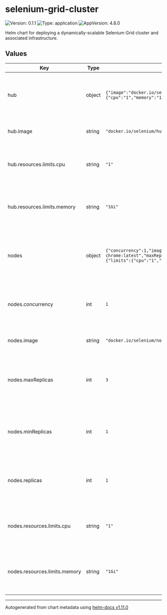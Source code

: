 # selenium-grid-cluster

![Version: 0.1.1](https://img.shields.io/badge/Version-0.1.1-informational?style=flat-square) ![Type: application](https://img.shields.io/badge/Type-application-informational?style=flat-square) ![AppVersion: 4.8.0](https://img.shields.io/badge/AppVersion-4.8.0-informational?style=flat-square)

Helm chart for deploying a dynamically-scalable Selenium Grid cluster and associated infrastructure.

## Values

| Key | Type | Default | Description |
|-----|------|---------|-------------|
| hub | object | `{"image":"docker.io/selenium/hub:4.8.0","resources":{"limits":{"cpu":"1","memory":"1Gi"}}}` | Hub management options for the hub node managed by this chart.  |
| hub.image | string | `"docker.io/selenium/hub:4.8.0"` | Specify the image for the hub instance. |
| hub.resources.limits.cpu | string | `"1"` | Specify the maximum cpu for the hub instance within the cluster. |
| hub.resources.limits.memory | string | `"1Gi"` | Specify the maximum memory for the hub instance within the cluster. |
| nodes | object | `{"concurrency":1,"image":"docker.io/selenium/node-chrome:latest","maxReplicas":3,"minReplicas":1,"replicas":1,"resources":{"limits":{"cpu":"1","memory":"1Gi"}}}` | Node management options for each selenium grid node managed by this chart. |
| nodes.concurrency | int | `1` | Specify the maximum concurrency level that you want for each node pod. |
| nodes.image | string | `"docker.io/selenium/node-chrome:latest"` | Specify the image for the node instances. |
| nodes.maxReplicas | int | `3` | Specify the maximum number of replicas for the selenium node pod within the cluster. |
| nodes.minReplicas | int | `1` | Specify the minimum number of replicas for the selenium node pod within the cluster. |
| nodes.replicas | int | `1` | Specify the number of selenium node pods you want spun up as a base case. |
| nodes.resources.limits.cpu | string | `"1"` | Specify the maximum cpu for every selenium node within the cluster. |
| nodes.resources.limits.memory | string | `"1Gi"` | Specify the maximum memory for every selenium node within the cluster. |

----------------------------------------------
Autogenerated from chart metadata using [helm-docs v1.11.0](https://github.com/norwoodj/helm-docs/releases/v1.11.0)
